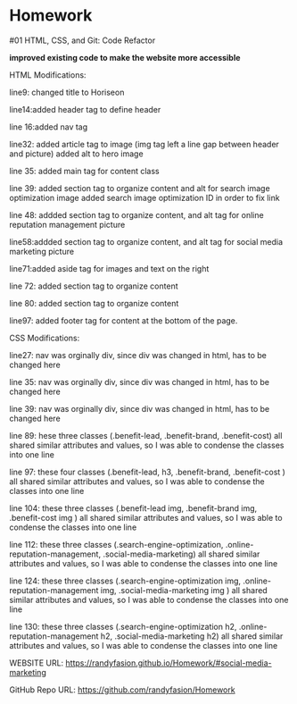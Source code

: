 # Homework 
#01 HTML, CSS, and Git: Code Refactor

**improved existing code to make the website more accessible**

HTML Modifications:

line9: changed title to Horiseon

line14:added header tag to define header

line 16:added nav tag

line32: added article tag to image (img tag left a line gap between header and picture) 
added alt to hero image

line 35: added main tag for content class

line 39: added section tag to organize content and alt for search image optimization image
added search image optimization ID in order to fix link

line 48: addded section tag to organize content, and alt tag for online reputation 
management picture

line58:addded section tag to organize content, and alt tag for social 
media marketing picture

line71:added aside tag for images and text on the right

line 72: added section tag to organize content

line 80: added section tag to organize content

line97: added footer tag for content at the bottom of the page.

CSS Modifications: 

line27: nav was orginally div, since div was changed in html, has to be changed here

line 35: nav was orginally div, since div was changed in html, has to be changed here

line 39: nav was orginally div, since div was changed in html, has to be changed here

line 89: hese three classes (.benefit-lead, .benefit-brand, .benefit-cost) all shared similar attributes and values, 
so I was able to condense the classes into one line

line 97: these four classes (.benefit-lead, h3, .benefit-brand, .benefit-cost ) all shared similar attributes and values, 
so I was able to condense the classes into one line

line 104: these three classes (.benefit-lead img, .benefit-brand img, .benefit-cost img ) all shared similar attributes and values, 
so I was able to condense the classes into one line

line 112: these three classes (.search-engine-optimization, .online-reputation-management, .social-media-marketing) all shared similar attributes and values, 
 so I was able to condense the classes into one line
 
 line 124: these three classes (.search-engine-optimization img, .online-reputation-management img, .social-media-marketing img ) all shared similar attributes and values, 
 so I was able to condense the classes into one line 
 
 line 130: these three classes (.search-engine-optimization h2, .online-reputation-management h2, .social-media-marketing h2) all shared similar attributes and values, 
so I was able to condense the classes into one line 
  
WEBSITE URL:
https://randyfasion.github.io/Homework/#social-media-marketing

GitHub Repo URL:
https://github.com/randyfasion/Homework